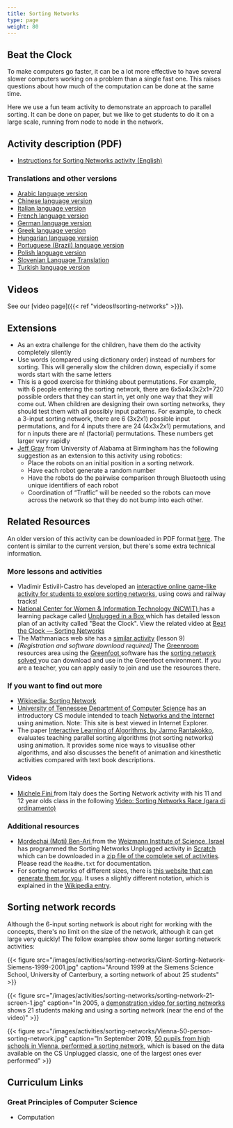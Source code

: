 ```yaml
---
title: Sorting Networks
type: page
weight: 80
---
```


## Beat the Clock

To make computers go faster, it can be a lot more effective to have several slower computers working on a problem than a single fast one.
This raises questions about how much of the computation can be done at the same time.

Here we use a fun team activity to demonstrate an approach to parallel sorting.
It can be done on paper, but we like to get students to do it on a large scale, running from node to node in the network.

## Activity description (PDF)

-  [Instructions for Sorting Networks activity (English)](/documents/activities/sorting-network/unplugged-08-sorting_networks-2010.pdf)

### Translations and other versions

- [Arabic language version](/documents/activities/sorting-network/arabic_translation_sorting_networks.pdf)
- [Chinese language version](/documents/activities/sorting-network/Sorting-Networks-Chinese-Version.pdf)
- [Italian language version](/documents/activities/sorting-network/sorting-networks-italian-2009.pdf)
- [French language version](/documents/activities/sorting-network/08_fr_R%C3%A9seaux_de_tri.pdf)
- [German language version](/documents/activities/sorting-network/CSUnplugged_OS_2015_v3.2.2_AL_Ak-8.pdf)
- [Greek language version](/documents/activities/sorting-network/unplugged-08-sorting_networks_greek.pdf)
- [Hungarian language version](/documents/activities/sorting-network/SortingNetworks_3.2.2_HU.pdf)
- [Portuguese (Brazil) language version](/documents/activities/sorting-network/Portuguese-brazil-08.pdf)
- [Polish language version](/documents/activities/sorting-network/A8.pdf)
- [Slovenian Language Translation](/documents/activities/sorting-network/08-Vzporedno-urejanje.pdf)
- [Turkish language version](/documents/activities/sorting-network/unplugged-08-sorting_networks_turkish.pdf)

## Videos

See our [video page]({{< ref "videos#sorting-networks" >}}).

## Extensions

- As an extra challenge for the children, have them do the activity completely silently
- Use words (compared using dictionary order) instead of numbers for sorting. This will generally slow the children down, especially if some words start with the same letters
- This is a good exercise for thinking about permutations. For example, with 6 people entering the sorting network, there are 6x5x4x3x2x1=720 possible orders that they can start in, yet only one way that they will come out. When children are designing their own sorting networks, they should test them with all possibly input patterns. For example, to check a 3-input sorting network, there are 6 (3x2x1) possible input permutations, and for 4 inputs there are 24 (4x3x2x1) permutations, and for n inputs there are n! (factorial) permutations. These numbers get larger very rapidly
- [Jeff Gray](http://www.gray-area.org/) from University of Alabama at Birmingham has the following suggestion as an extension to this activity using robotics:
    - Place the robots on an initial position in a sorting network.
    - Have each robot generate a random number
    - Have the robots do the pairwise comparison through Bluetooth using unique identifiers of each robot
    - Coordination of “Traffic” will be needed so the robots can move across the network so that they do not bump into each other.

<!--
## Photos

wp-content/uploads/2014/12/sorting-networks-photo-1_1-750x500.jpg
Photos from Computer Science camps for students aged 8-12, run by Mark Laprairie of the University of Regina.

wp-content/uploads/2014/12/sorting-networks-photo-2_0-750x500.jpg
Students in New Zealand run the sorting network outdoors.

wp-content/uploads/2014/12/sorting-networks-photo-3_0-750x500.jpg
Sorting networks can also be set up as a board game if there's not enough space to run around.

wp-content/uploads/2014/12/DSC24754-750x500.jpg
Tim guides students in Sorting Networks activity, UOC, Christchurch, 17-18.04.2008

wp-content/uploads/2014/12/IMG_0680-640x426.jpg
Prof Wada with students, Informatics Education Symposium 2010, Osaka, Japan

wp-content/uploads/2014/12/IMG_5235-750x500.jpg
A 9 year old prepares the Sorting Network Activity with Michele Fini, Italy

wp-content/uploads/2014/12/IMG_5242-750x500.jpg
Sorting Network Activity with 11 & 12 year olds, Michele Fini, Italy, 2010

wp-content/uploads/2014/12/RIMG1780_0-640x426.jpg
Fujitsu's Kid's Event CSU Workshop, Tokyo, August 2010

wp-content/uploads/2014/12/RIMG1780-640x426.jpg
Fujitsu's Kid's Event CSU Workshop, Tokyo, August 2010

wp-content/uploads/2014/12/Charlie-McDowell-UCSC-750x500.png
Sorting Networks on Stairs - Charlie McDowell Univ. of Calif. Santa Cruz

wp-content/uploads/2015/01/DSC_5006-750x500.jpg
Students using a sorting network outside

wp-content/uploads/2015/01/DSC_4979-750x500.jpg
Half way through

wp-content/uploads/2015/01/DSC_4940-750x500.jpg
Bigger numbers

wp-content/uploads/2015/01/DSC_4927-750x500.jpg
Comparing numbers
-->

## Related Resources

An older version of this activity can be downloaded in PDF format [here](/documents/activities/sorting-network/unplugged-08-sorting_networks-original.pdf). The content is similar to the current version, but there's some extra technical information.

### More lessons and activities

- Vladimir Estivill-Castro has developed an [interactive online game-like activity for students to explore sorting networks](http://vladestivill-castro.net/teaching/SortTheCowsJuly2010.d/RailSortConcretePrograming.htm), using cows and railway tracks!
- [National Center for Women & Information Technology (NCWIT) ](https://www.ncwit.org/) has a learning package called [ Unplugged in a Box ](http://www.ncwit.org/resources/computer-science-box-unplug-your-curriculum) which has detailed lesson plan of an activity called "Beat the Clock". View the related video at [Beat the Clock — Sorting Networks](https://www.youtube.com/watch?v=30WcPnvfiKE)
- The Mathmaniacs web site has a [similar activity](http://www.mathmaniacs.org/lessons/09-sortnet/index.html) (lesson 9)
- *[Registration and software download required]* The [Greenroom ](https://greenroom.greenfoot.org/door) resources area using the [ Greenfoot ](https://www.greenfoot.org/door) software has the [sorting network solved ](https://greenroom.greenfoot.org/resources/7) you can download and use in the Greenfoot environment. If you are a teacher, you can apply easily to join and use the resources there.

### If you want to find out more

- [Wikipedia: Sorting Network](http://en.wikipedia.org/wiki/Sorting_network)
- [University of Tennessee Department of Computer Science](http://www.eecs.utk.edu) has an introductory CS module intended to teach [ Networks and the Internet ](http://web.eecs.utk.edu/research/cs100modules/module5/index.html)using animation. Note: This site is best viewed in Internet Explorer.
- The paper [Interactive Learning of Algorithms, by Jarmo Rantakokko](http://www.it.uu.se/research/publications/reports/2004-023/2004-023-nc.pdf), evaluates teaching parallel sorting algorithms (not sorting networks) using animation. It provides some nice ways to visualise other algorithms, and also discusses the benefit of animation and kinesthetic activities compared with text book descriptions.

### Videos

- [Michele Fini ](http://michele-fini.blogspot.sg/) from Italy does the Sorting Network activity with his 11 and 12 year olds class in the following [Video: Sorting Networks Race (gara di ordinamento) ](http://www.youtube.com/watch?v=57EHF6TpfL4)

### Additional resources

- [Mordechai (Moti) Ben-Ari ](http://www.weizmann.ac.il/sci-tea/benari/home) from the [ Weizmann Institute of Science, Israel ](https://www.weizmann.ac.il/pages/) has programmed the Sorting Networks Unplugged activity in [Scratch ](https://scratch.mit.edu/) which can be downloaded in a [ zip file of the complete set of activities](https://code.google.com/archive/p/scratch-unplugged/downloads). Please read the `ReadMe.txt` for documentation.
- For sorting networks of different sizes, there is [this website that can generate them for you](http://pages.ripco.net/%7Ejgamble/nw.html). It uses a slightly different notation, which is explained in the [Wikipedia entry](http://en.wikipedia.org/wiki/Sorting_network).

## Sorting network records

Although the 6-input sorting network is about right for working with the concepts, there's no limit on the size of the network, although it can get large very quickly! The follow examples show some larger sorting network activities:

{{< figure src="/images/activities/sorting-networks/Giant-Sorting-Network-Siemens-1999-2001.jpg" caption="Around 1999 at the Siemens Science School, University of Canterbury, a sorting network of about 25 students" >}}

{{< figure src="/images/activities/sorting-networks/sorting-network-21-screen-1.jpg" caption="In 2005, a [demonstration video for sorting networks](https://www.youtube.com/watch?v=30WcPnvfiKE) shows 21 students making and using a sorting network (near the end of the video)" >}}

{{< figure src="/images/activities/sorting-networks/Vienna-50-person-sorting-network.jpg" caption="In September 2019, [50 pupils from high schools in Vienna, performed a sorting network](https://www.youtube.com/watch?v=eI0nniqgQnc), which is based on the data available on the CS Unplugged classic, one of the largest ones ever performed" >}}

## Curriculum Links

### Great Principles of Computer Science

- Computation
